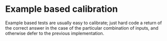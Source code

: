 # Example based calibration

Example based tests are usually easy to calibrate; just
hard code a return of the correct answer in the case of
the particular combination of inputs, and otherwise
defer to the previous implementation.
